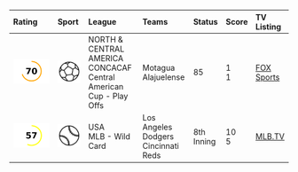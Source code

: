 | Rating                                                                                                                                 | Sport                                                                                                            | League                                                               | Teams                                  | Status     | Score   | TV Listing                                                 |
|:---------------------------------------------------------------------------------------------------------------------------------------|:-----------------------------------------------------------------------------------------------------------------|:---------------------------------------------------------------------|:---------------------------------------|:-----------|:--------|:-----------------------------------------------------------|
| <img src="https://raw.githubusercontent.com/BlakeDuncan25/Donut-SVG-Ratings/bac4e4a278175106499642192132b1786a9aec38/70.svg" alt="70"> | <img src="https://raw.githubusercontent.com/BlakeDuncan25/Donut-SVG-Ratings/master/soccer.png" alt="Soccer">     | NORTH & CENTRAL AMERICA<br>CONCACAF Central American Cup - Play Offs | Motagua<br>Alajuelense                 | 85         | 1<br>1  | <a href="https://www.foxsports.com/replays">FOX Sports</a> |
| <img src="https://raw.githubusercontent.com/BlakeDuncan25/Donut-SVG-Ratings/bac4e4a278175106499642192132b1786a9aec38/57.svg" alt="57"> | <img src="https://raw.githubusercontent.com/BlakeDuncan25/Donut-SVG-Ratings/master/baseball.png" alt="Baseball"> | USA<br>MLB - Wild Card                                               | Los Angeles Dodgers<br>Cincinnati Reds | 8th Inning | 10<br>5 | <a href="https://www.mlb.com/live-stream-games">MLB.TV</a> |